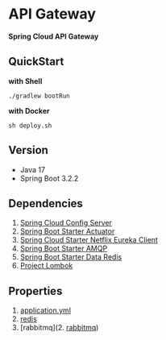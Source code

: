 # API Gateway

**Spring Cloud API Gateway**

## QuickStart

**with Shell**

```shell
./gradlew bootRun
```

**with Docker**

```shell
sh deploy.sh
```

## Version

- Java 17
- Spring Boot 3.2.2

## Dependencies

1. [Spring Cloud Config Server](https://mvnrepository.com/artifact/org.springframework.cloud/spring-cloud-config-server)
2. [Spring Boot Starter Actuator](https://mvnrepository.com/artifact/org.springframework.boot/spring-boot-starter-actuator)
3. [Spring Cloud Starter Netflix Eureka Client](https://mvnrepository.com/artifact/org.springframework.cloud/spring-cloud-starter-netflix-eureka-client)
4. [Spring Boot Starter AMQP](https://mvnrepository.com/artifact/org.springframework.boot/spring-boot-starter-amqp)
5. [Spring Boot Starter Data Redis](https://mvnrepository.com/artifact/org.springframework.boot/spring-boot-starter-data-redis)
6. [Project Lombok](https://mvnrepository.com/artifact/org.projectlombok/lombok)

## Properties

1. [application.yml]()
2. [redis]()
3. [rabbitmq](2. [rabbitmq](https://github.com/KIMSEI1124/SpringCloudTemplate/blob/main/config-server/rabbitmq.md))